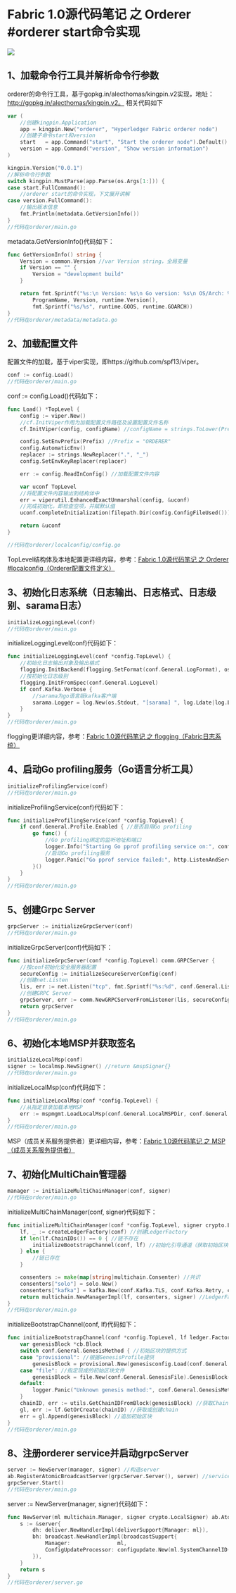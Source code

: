 # Fabric 1.0源代码笔记 之 Orderer #orderer start命令实现

![](orderer_start.png)

## 1、加载命令行工具并解析命令行参数

orderer的命令行工具，基于gopkg.in/alecthomas/kingpin.v2实现，地址：http://gopkg.in/alecthomas/kingpin.v2。
相关代码如下

```go
var (
	//创建kingpin.Application
	app = kingpin.New("orderer", "Hyperledger Fabric orderer node")
	//创建子命令start和version
	start   = app.Command("start", "Start the orderer node").Default()
	version = app.Command("version", "Show version information")
)

kingpin.Version("0.0.1")
//解析命令行参数
switch kingpin.MustParse(app.Parse(os.Args[1:])) {
case start.FullCommand():
	//orderer start的命令实现，下文展开讲解
case version.FullCommand():
	//输出版本信息
	fmt.Println(metadata.GetVersionInfo())
}
//代码在orderer/main.go
```

metadata.GetVersionInfo()代码如下：

```go
func GetVersionInfo() string {
	Version = common.Version //var Version string，全局变量
	if Version == "" {
		Version = "development build"
	}

	return fmt.Sprintf("%s:\n Version: %s\n Go version: %s\n OS/Arch: %s",
		ProgramName, Version, runtime.Version(),
		fmt.Sprintf("%s/%s", runtime.GOOS, runtime.GOARCH))
}
//代码在orderer/metadata/metadata.go
```

## 2、加载配置文件

配置文件的加载，基于viper实现，即https://github.com/spf13/viper。

```go
conf := config.Load()
//代码在orderer/main.go
```

conf := config.Load()代码如下：

```go
func Load() *TopLevel {
	config := viper.New()
	//cf.InitViper作用为加载配置文件路径及设置配置文件名称
	cf.InitViper(config, configName) //configName = strings.ToLower(Prefix)，其中Prefix = "ORDERER"

	config.SetEnvPrefix(Prefix) //Prefix = "ORDERER"
	config.AutomaticEnv()
	replacer := strings.NewReplacer(".", "_")
	config.SetEnvKeyReplacer(replacer)

	err := config.ReadInConfig() //加载配置文件内容

	var uconf TopLevel
	//将配置文件内容输出到结构体中
	err = viperutil.EnhancedExactUnmarshal(config, &uconf)
	//完成初始化，即检查空项，并赋默认值
	uconf.completeInitialization(filepath.Dir(config.ConfigFileUsed()))

	return &uconf
}

//代码在orderer/localconfig/config.go
```

TopLevel结构体及本地配置更详细内容，参考：[Fabric 1.0源代码笔记 之 Orderer #localconfig（Orderer配置文件定义）](localconfig.md)

## 3、初始化日志系统（日志输出、日志格式、日志级别、sarama日志）

```go
initializeLoggingLevel(conf)
//代码在orderer/main.go
```

initializeLoggingLevel(conf)代码如下：

```go
func initializeLoggingLevel(conf *config.TopLevel) {
	//初始化日志输出对象及输出格式
	flogging.InitBackend(flogging.SetFormat(conf.General.LogFormat), os.Stderr)
	//按初始化日志级别
	flogging.InitFromSpec(conf.General.LogLevel)
	if conf.Kafka.Verbose {
		//sarama为go语言版kafka客户端
		sarama.Logger = log.New(os.Stdout, "[sarama] ", log.Ldate|log.Lmicroseconds|log.Lshortfile)
	}
}
//代码在orderer/main.go
```

flogging更详细内容，参考：[Fabric 1.0源代码笔记 之 flogging（Fabric日志系统）](../flogging/README.md)

## 4、启动Go profiling服务（Go语言分析工具）

```go
initializeProfilingService(conf)
//代码在orderer/main.go
```

initializeProfilingService(conf)代码如下：

```go
func initializeProfilingService(conf *config.TopLevel) {
	if conf.General.Profile.Enabled { //是否启用Go profiling
		go func() {
			//Go profiling绑定的监听地址和端口
			logger.Info("Starting Go pprof profiling service on:", conf.General.Profile.Address)
			//启动Go profiling服务
			logger.Panic("Go pprof service failed:", http.ListenAndServe(conf.General.Profile.Address, nil))
		}()
	}
}
//代码在orderer/main.go
```

## 5、创建Grpc Server

```go
grpcServer := initializeGrpcServer(conf)
//代码在orderer/main.go
```

initializeGrpcServer(conf)代码如下：

```go
func initializeGrpcServer(conf *config.TopLevel) comm.GRPCServer {
	//按conf初始化安全服务器配置
	secureConfig := initializeSecureServerConfig(conf)
	//创建net.Listen
	lis, err := net.Listen("tcp", fmt.Sprintf("%s:%d", conf.General.ListenAddress, conf.General.ListenPort))
	//创建GRPC Server
	grpcServer, err := comm.NewGRPCServerFromListener(lis, secureConfig)
	return grpcServer
}
//代码在orderer/main.go
```

## 6、初始化本地MSP并获取签名

```go
initializeLocalMsp(conf)
signer := localmsp.NewSigner() //return &mspSigner{}
//代码在orderer/main.go
```

initializeLocalMsp(conf)代码如下：

```go
func initializeLocalMsp(conf *config.TopLevel) {
	//从指定目录加载本地MSP
	err := mspmgmt.LoadLocalMsp(conf.General.LocalMSPDir, conf.General.BCCSP, conf.General.LocalMSPID)
}
//代码在orderer/main.go
```

MSP（成员关系服务提供者）更详细内容，参考：[Fabric 1.0源代码笔记 之 MSP（成员关系服务提供者）](../msp/README.md)

## 7、初始化MultiChain管理器

```go
manager := initializeMultiChainManager(conf, signer)
//代码在orderer/main.go
```

initializeMultiChainManager(conf, signer)代码如下：

```go
func initializeMultiChainManager(conf *config.TopLevel, signer crypto.LocalSigner) multichain.Manager {
	lf, _ := createLedgerFactory(conf) //创建LedgerFactory
	if len(lf.ChainIDs()) == 0 { //链不存在
		initializeBootstrapChannel(conf, lf) //初始化引导通道（获取初始区块、创建链、添加初始区块）
	} else {
		//链已存在
	}

	consenters := make(map[string]multichain.Consenter) //共识
	consenters["solo"] = solo.New()
	consenters["kafka"] = kafka.New(conf.Kafka.TLS, conf.Kafka.Retry, conf.Kafka.Version)
	return multichain.NewManagerImpl(lf, consenters, signer) //LedgerFactory、Consenter、签名
}
//代码在orderer/main.go
```

initializeBootstrapChannel(conf, lf)代码如下：

```go
func initializeBootstrapChannel(conf *config.TopLevel, lf ledger.Factory) {
	var genesisBlock *cb.Block
	switch conf.General.GenesisMethod { //初始区块的提供方式
	case "provisional": //根据GenesisProfile提供
		genesisBlock = provisional.New(genesisconfig.Load(conf.General.GenesisProfile)).GenesisBlock()
	case "file": //指定现成的初始区块文件
		genesisBlock = file.New(conf.General.GenesisFile).GenesisBlock()
	default:
		logger.Panic("Unknown genesis method:", conf.General.GenesisMethod)
	}
	chainID, err := utils.GetChainIDFromBlock(genesisBlock) //获取ChainID
	gl, err := lf.GetOrCreate(chainID) //获取或创建chain
	err = gl.Append(genesisBlock) //追加初始区块
}
//代码在orderer/main.go
```

## 8、注册orderer service并启动grpcServer

```go
server := NewServer(manager, signer) //构造server
ab.RegisterAtomicBroadcastServer(grpcServer.Server(), server) //service注册到grpcServer
grpcServer.Start()
//代码在orderer/main.go
```

server := NewServer(manager, signer)代码如下：

```go
func NewServer(ml multichain.Manager, signer crypto.LocalSigner) ab.AtomicBroadcastServer {
	s := &server{
		dh: deliver.NewHandlerImpl(deliverSupport{Manager: ml}),
		bh: broadcast.NewHandlerImpl(broadcastSupport{
			Manager:               ml,
			ConfigUpdateProcessor: configupdate.New(ml.SystemChannelID(), configUpdateSupport{Manager: ml}, signer),
		}),
	}
	return s
}
//代码在orderer/server.go
```